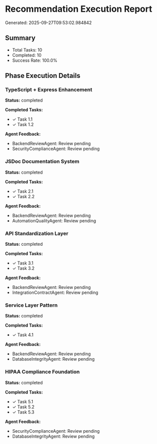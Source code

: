 # Recommendation Execution Report

Generated: 2025-09-27T09:53:02.984842

## Summary

- Total Tasks: 10
- Completed: 10
- Success Rate: 100.0%

## Phase Execution Details

### TypeScript + Express Enhancement

**Status:** completed

**Completed Tasks:**
- ✓ Task 1.1
- ✓ Task 1.2

**Agent Feedback:**
- BackendReviewAgent: Review pending
- SecurityComplianceAgent: Review pending

### JSDoc Documentation System

**Status:** completed

**Completed Tasks:**
- ✓ Task 2.1
- ✓ Task 2.2

**Agent Feedback:**
- BackendReviewAgent: Review pending
- AutomationQualityAgent: Review pending

### API Standardization Layer

**Status:** completed

**Completed Tasks:**
- ✓ Task 3.1
- ✓ Task 3.2

**Agent Feedback:**
- BackendReviewAgent: Review pending
- IntegrationContractAgent: Review pending

### Service Layer Pattern

**Status:** completed

**Completed Tasks:**
- ✓ Task 4.1

**Agent Feedback:**
- BackendReviewAgent: Review pending
- DatabaseIntegrityAgent: Review pending

### HIPAA Compliance Foundation

**Status:** completed

**Completed Tasks:**
- ✓ Task 5.1
- ✓ Task 5.2
- ✓ Task 5.3

**Agent Feedback:**
- SecurityComplianceAgent: Review pending
- DatabaseIntegrityAgent: Review pending

